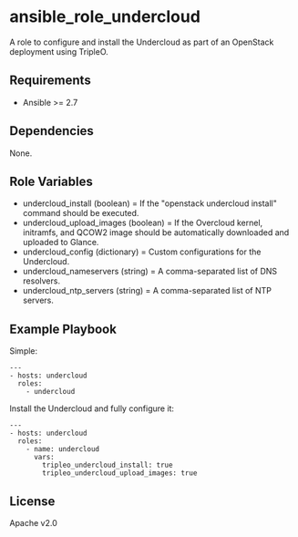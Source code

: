 # ansible_role_undercloud

A role to configure and install the Undercloud as part of an OpenStack deployment using TripleO.

## Requirements

* Ansible >= 2.7

## Dependencies

None.

## Role Variables

* undercloud_install (boolean) = If the "openstack undercloud install" command should be executed.
* undercloud_upload_images (boolean) = If the Overcloud kernel, initramfs, and QCOW2 image should be automatically downloaded and uploaded to Glance.
* undercloud_config (dictionary) = Custom configurations for the Undercloud.
* undercloud_nameservers (string) = A comma-separated list of DNS resolvers.
* undercloud_ntp_servers (string) = A comma-separated list of NTP servers.

## Example Playbook

Simple:

```
---
- hosts: undercloud
  roles:
    - undercloud
```

Install the Undercloud and fully configure it:

```
---
- hosts: undercloud
  roles:
    - name: undercloud
      vars:
        tripleo_undercloud_install: true
        tripleo_undercloud_upload_images: true
```

## License

Apache v2.0
